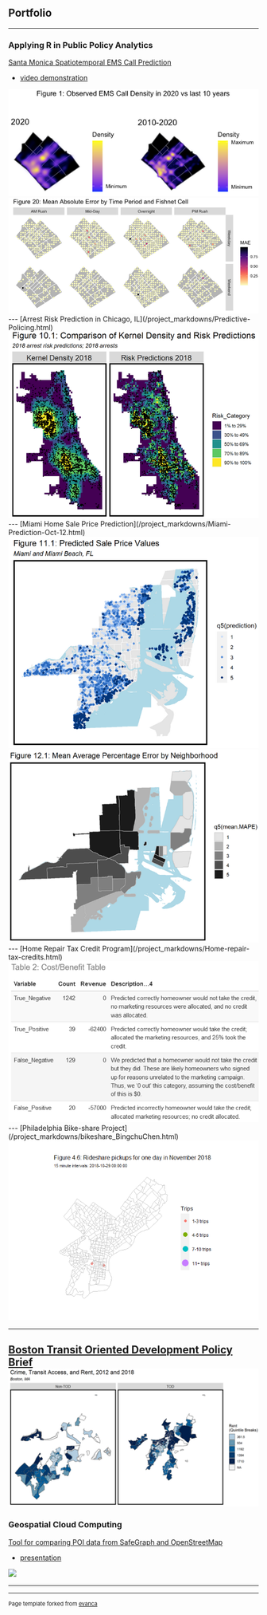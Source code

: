## Portfolio

---

### Applying R in Public Policy Analytics

[Santa Monica Spatiotemporal EMS Call Prediction](/project_markdowns/Siren-EMS-Demand-Prediction.html)
- [video demonstration](https://youtu.be/RZF3mLuHx_w)
<img src="images/ems1.jpg?raw=true"/>
<img src="images/ems2.jpg?raw=true"/>
---
[Arrest Risk Prediction in Chicago, IL](/project_markdowns/Predictive-Policing.html)
<img src="images/pre1.jpg?raw=true"/>
---
[Miami Home Sale Price Prediction](/project_markdowns/Miami-Prediction-Oct-12.html)
<img src="images/miami1.jpg?raw=true"/>
<img src="images/miami2.jpg?raw=true"/>
---
[Home Repair Tax Credit Program](/project_markdowns/Home-repair-tax-credits.html)
<img src="images/repair.jpg?raw=true"/>
---
[Philadelphia Bike-share Project](/project_markdowns/bikeshare_BingchuChen.html)
<img src="project_markdowns/bikeshare_BingchuChen_files/figure-html/animate-1.gif?raw=true"/>

---    
[Boston Transit Oriented Development Policy Brief](/project_markdowns/boston_tod_policy.html)    
<img src="images/tod.jpg?raw=true"/>
---

### Geospatial Cloud Computing

[Tool for comparing POI data from SafeGraph and OpenStreetMap](https://github.com/BCCghspace/BingchuChen-EugeneChong-project)
- [presentation](/presentation/MUSA_509_Final_Project.pdf)
<img src="images/website.gif?raw=true"/>

---



---
<p style="font-size:11px">Page template forked from <a href="https://github.com/evanca/quick-portfolio">evanca</a></p>
<!-- Remove above link if you don't want to attibute -->
